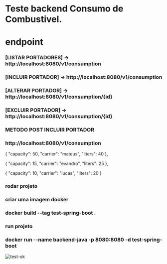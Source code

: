 # Teste backend Consumo de Combustivel.

# endpoint

### [LISTAR PORTADORES] -> http://localhost:8080/v1/consumption

### [INCLUIR PORTADOR] -> http://localhost:8080/v1/consumption

### [ALTERAR PORTADOR] -> http://localhost:8080/v1/consumption/{id}

### [EXCLUIR PORTADOR] -> http://localhost:8080/v1/consumption/{id}

### METODO POST INCLUIR PORTADOR

### http://localhost:8080/v1/consumption

{
"capacity": 50,
"carrier": "mateus",
"liters": 40
},

{
"capacity": 15,
"carrier": "evandro",
"liters": 25
},

{
"capacity": 10,
"carrier": "lucas",
"liters": 20
}

### rodar projeto

### criar uma imagem docker

### docker build --tag test-spring-boot .

### run projeto

### docker run --name backend-java -p 8080:8080 -d test-spring-boot

![test-ok](https://user-images.githubusercontent.com/39178001/234638407-c40d9a9c-e7de-4575-be23-389c3728f8ef.gif)
